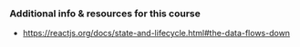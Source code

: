 ### Additional info & resources for this course

* https://reactjs.org/docs/state-and-lifecycle.html#the-data-flows-down
